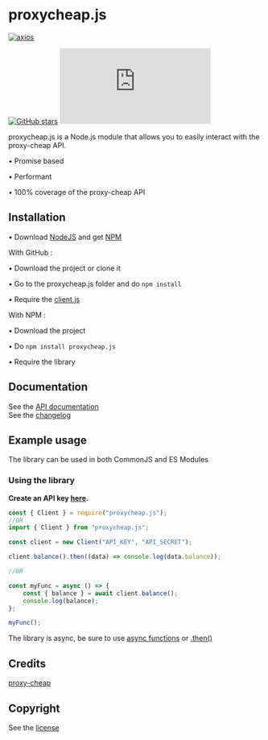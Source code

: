 # proxycheap.js

[![axios](https://img.shields.io/github/package-json/dependency-version/LockBlock-dev/proxycheap.js/axios)](https://www.npmjs.com/package/axios)

[![GitHub stars](https://img.shields.io/github/stars/LockBlock-dev/proxycheap.js.svg)](https://github.com/LockBlock-dev/proxycheap.js/stargazers) ![npm](https://img.shields.io/npm/dm/proxycheap.js)

proxycheap.js is a Node.js module that allows you to easily interact with the proxy-cheap API.

• Promise based

• Performant

• 100% coverage of the proxy-cheap API

## Installation

• Download [NodeJS](https://nodejs.org) and get [NPM](https://www.npmjs.com/get-npm)

With GitHub :

• Download the project or clone it

• Go to the proxycheap.js folder and do `npm install`

• Require the [client.js](/src/client.js)

With NPM :

• Download the project

• Do `npm install proxycheap.js`

• Require the library

## Documentation

See the [API documentation](/API.md)  
See the [changelog](/CHANGELOG.md)

## Example usage

The library can be used in both CommonJS and ES Modules

### Using the library

**Create an API key [here](https://app.proxy-cheap.com/account/security/api-keys).**

```js
const { Client } = require("proxycheap.js");
//OR
import { Client } from "proxycheap.js";

const client = new Client("API_KEY", "API_SECRET");

client.balance().then((data) => console.log(data.balance));

//OR

const myFunc = async () => {
    const { balance } = await client.balance();
    console.log(balance);
};

myFunc();
```

The library is async, be sure to use [async functions](https://developer.mozilla.org/en-US/docs/Web/JavaScript/Reference/Statements/async_function#syntax) or [.then()](https://developer.mozilla.org/en-US/docs/Web/JavaScript/Reference/Global_Objects/Promise/then#syntax)

## Credits

[proxy-cheap](https://www.proxy-cheap.com/)

## Copyright

See the [license](/LICENSE)
